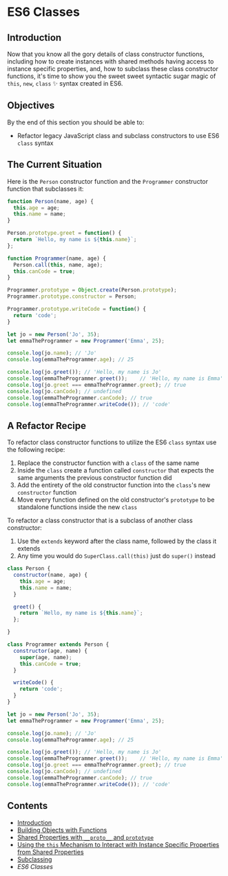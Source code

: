 # ES6 Classes

## Introduction

Now that you know all the gory details of class constructor functions, including how to create instances with shared methods having access to instance specific properties, and, how to subclass these class constructor functions, it's time to show you the sweet sweet syntactic sugar magic of `this`, `new`, `class` ✨ syntax created in ES6.

## Objectives

By the end of this section you should be able to:

- Refactor legacy JavaScript class and subclass constructors to use ES6 `class` syntax

## The Current Situation

Here is the `Person` constructor function and the `Programmer` constructor function that subclasses it:

```javascript
function Person(name, age) {
  this.age = age;
  this.name = name;
}

Person.prototype.greet = function() {
  return `Hello, my name is ${this.name}`;
};

function Programmer(name, age) {
  Person.call(this, name, age);
  this.canCode = true;
}

Programmer.prototype = Object.create(Person.prototype);
Programmer.prototype.constructor = Person;

Programmer.prototype.writeCode = function() {
  return 'code';
}

let jo = new Person('Jo', 35);
let emmaTheProgrammer = new Programmer('Emma', 25);

console.log(jo.name); // 'Jo'
console.log(emmaTheProgrammer.age); // 25

console.log(jo.greet()); // 'Hello, my name is Jo'
console.log(emmaTheProgrammer.greet());    // 'Hello, my name is Emma'
console.log(jo.greet === emmaTheProgrammer.greet); // true
console.log(jo.canCode); // undefined
console.log(emmaTheProgrammer.canCode); // true
console.log(emmaTheProgrammer.writeCode()); // 'code'
```

## A Refactor Recipe

To refactor class constructor functions to utilize the ES6 `class` syntax use the following recipe:

1) Replace the constructor function with a `class` of the same name
2) Inside the `class` create a function called `constructor` that expects the same arguments the previous constructor function did
3) Add the entirety of the old constructor function into the `class`'s new `constructor` function
4) Move every function defined on the old constructor's `prototype` to be standalone functions inside the new `class`

To refactor a class constructor that is a subclass of another class constructor:

1) Use the `extends` keyword after the class name, followed by the class it extends
2) Any time you would do `SuperClass.call(this)` just do `super()` instead


```javascript
class Person {
  constructor(name, age) {
    this.age = age;
    this.name = name;
  }

  greet() {
    return `Hello, my name is ${this.name}`;
  };

}

class Programmer extends Person {
  constructor(age, name) {
    super(age, name);
    this.canCode = true;
  }

  writeCode() {
    return 'code';
  }
}

let jo = new Person('Jo', 35);
let emmaTheProgrammer = new Programmer('Emma', 25);

console.log(jo.name); // 'Jo'
console.log(emmaTheProgrammer.age); // 25

console.log(jo.greet()); // 'Hello, my name is Jo'
console.log(emmaTheProgrammer.greet());    // 'Hello, my name is Emma'
console.log(jo.greet === emmaTheProgrammer.greet); // true
console.log(jo.canCode); // undefined
console.log(emmaTheProgrammer.canCode); // true
console.log(emmaTheProgrammer.writeCode()); // 'code'
```

## Contents

- [Introduction](../README.md)
- [Building Objects with Functions](building_objects_with_functions.md)
- [Shared Properties with `__proto__` and `prototype`](shared_properties.md)
- [Using the `this` Mechanism to Interact with Instance Specific Properties from Shared Properties](using_this.md)
- [Subclassing](subclassing.md)
- *ES6 Classes*

